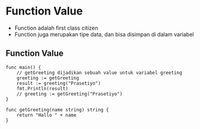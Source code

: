 # Function Value
- Function adalah first class citizen
- Function juga merupakan tipe data, dan bisa disimpan di dalam variabel

## Function Value
``` golang
func main() {
	// getGreeting dijadikan sebuah value untuk variabel greeting
	greeting := getGreeting
	result := greeting("Prasetiyo")
	fmt.Println(result)
	// greeting := getGreeting("Prasetiyo")
}

func getGreeting(name string) string {
	return "Hallo " + name
}
```
